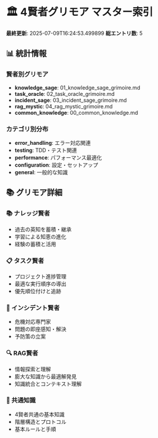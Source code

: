# 🏛️ 4賢者グリモア マスター索引

**最終更新**: 2025-07-09T16:24:53.499899
**総エントリ数**: 5

## 📊 統計情報

### 賢者別グリモア
- **knowledge_sage**: 01_knowledge_sage_grimoire.md
- **task_oracle**: 02_task_oracle_grimoire.md
- **incident_sage**: 03_incident_sage_grimoire.md
- **rag_mystic**: 04_rag_mystic_grimoire.md
- **common_knowledge**: 00_common_knowledge.md

### カテゴリ別分布
- **error_handling**: エラー対応関連
- **testing**: TDD・テスト関連
- **performance**: パフォーマンス最適化
- **configuration**: 設定・セットアップ
- **general**: 一般的な知識

## 📚 グリモア詳細

### 📚 ナレッジ賢者
- 過去の英知を蓄積・継承
- 学習による知恵の進化
- 経験の蓄積と活用

### 📋 タスク賢者
- プロジェクト進捗管理
- 最適な実行順序の導出
- 優先順位付けと追跡

### 🚨 インシデント賢者
- 危機対応専門家
- 問題の即座感知・解決
- 予防策の立案

### 🔍 RAG賢者
- 情報探索と理解
- 膨大な知識から最適解発見
- 知識統合とコンテキスト理解

### 🌟 共通知識
- 4賢者共通の基本知識
- 階層構造とプロトコル
- 基本ルールと手順
